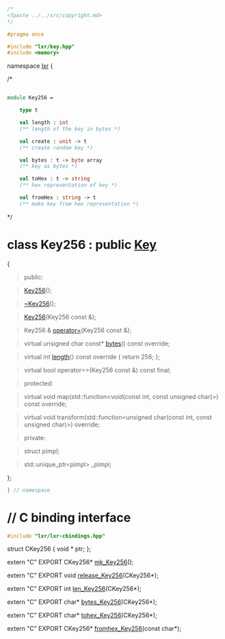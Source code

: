 ```cpp

/*
<fpaste ../../src/copyright.md>
*/

#pragma once

#include "lxr/key.hpp"
#include <memory>
````

namespace [lxr](namespace.list) {

/*

```fsharp

module Key256 =

    type t

    val length : int
    (** length of the key in bytes *)

    val create : unit -> t
    (** create random key *)

    val bytes : t -> byte array
    (** key as bytes *)

    val toHex : t -> string
    (** hex representation of key *)

    val fromHex : string -> t
    (** make key from hex representation *)
```

*/

# class Key256 : public [Key](key.hpp.md)

{

>public:

>[Key256](key256_ctor.cpp.md)();

>[~Key256](key256_ctor.cpp.md)();

>[Key256](key256_ctor.cpp.md)(Key256 const &);

>Key256 & [operator=](key256_ctor.cpp.md)(Key256 const &);

>virtual unsigned char const* [bytes](key256_functions.cpp.md)() const override;

>virtual int [length](key256_functions.cpp.md)() const override { return 256; };

>virtual bool operator==(Key256 const &) const final;

>protected:

>virtual void map(std::function&lt;void(const int, const unsigned char)&gt;) const override;

>virtual void transform(std::function&lt;unsigned char(const int, const unsigned char)&gt;) override;

>private:

>struct pimpl;

>std::unique_ptr&lt;pimpl&gt; _pimpl;

};

```cpp
} // namespace
```

# // C binding interface
```cpp
#include "lxr/lxr-cbindings.hpp"
```

struct CKey256 {
   void * ptr;
};

extern "C" EXPORT
CKey256* [mk_Key256](key256_cbindings.cpp.md)();

extern "C" EXPORT
void [release_Key256](key256_cbindings.cpp.md)(CKey256*);

extern "C" EXPORT
int [len_Key256](key256_cbindings.cpp.md)(CKey256*);

extern "C" EXPORT
char* [bytes_Key256](key256_cbindings.cpp.md)(CKey256*);

extern "C" EXPORT
char* [tohex_Key256](key256_cbindings.cpp.md)(CKey256*);

extern "C" EXPORT
CKey256* [fromhex_Key256](key256_cbindings.cpp.md)(const char*);
